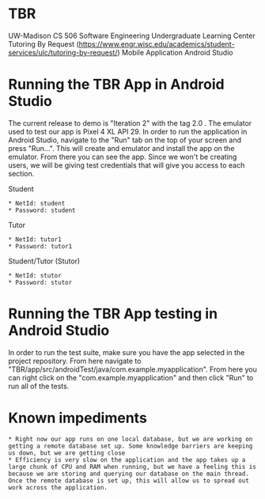 # TBR
UW-Madison CS 506 Software Engineering Undergraduate Learning Center Tutoring By Request (https://www.engr.wisc.edu/academics/student-services/ulc/tutoring-by-request/) Mobile Application Android Studio 

# Running the TBR App in Android Studio
The current release to demo is "Iteration 2" with the tag 2.0 . The emulator used to test our app is Pixel 4 XL API 29. In order to run the application in Android Studio, navigate to the "Run" tab on the top of your screen and press "Run...". This will create and emulator and install the app on the emulator. From there you can see the app. Since we won't be creating users, we will be giving test credentials that will give you access to each section.

Student

    * NetId: student
    * Password: student
Tutor

    * NetId: tutor1
    * Password: tutor1
Student/Tutor (Stutor)

    * NetId: stutor
    * Password: stutor

# Running the TBR App testing in Android Studio
In order to run the test suite, make sure you have the app selected in the project repository. From here navigate to "TBR/app/src/androidTest/java/com.example.myapplication". From here you can right click on the "com.example.myapplication" and then click "Run" to run all of the tests.

# Known impediments
    * Right now our app runs on one local database, but we are working on getting a remote database set up. Some knowledge barriers are keeping us down, but we are getting close
    * Efficiency is very slow on the application and the app takes up a large chunk of CPU and RAM when running, but we have a feeling this is because we are storing and querying our database on the main thread. Once the remote database is set up, this will allow us to spread out work across the application.
